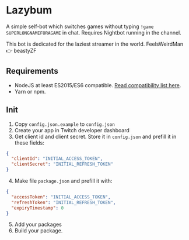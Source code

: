# Lazybum

A simple self-bot which switches games without typing `!game SUPERLONGNAMEFORAGAME` in chat. Requires Nightbot running in the channel.

This bot is dedicated for the laziest streamer in the world. FeelsWeirdMan 👉 beastyZF

## Requirements

- NodeJS at least ES2015/ES6 compatible. [Read compatibility list here](https://node.green/#ES2015).
- Yarn or npm.

## Init

1. Copy `config.json.example` to `config.json`
2. Create your app in Twitch developer dashboard
3. Get client id and client secret. Store it in `config.json` and prefill it in these fields:

```json
{
  "clientId": "INITIAL_ACCESS_TOKEN",
  "clientSecret": "INITIAL_REFRESH_TOKEN"
}
```

4. Make file `package.json` and prefill it with:

```json
{
  "accessToken": "INITIAL_ACCESS_TOKEN",
  "refreshToken": "INITIAL_REFRESH_TOKEN",
  "expiryTimestamp": 0
}
```

5. Add your packages
6. Build your package.
